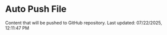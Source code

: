 # Auto Push File

Content that will be pushed to GitHub repository.
Last updated: 07/22/2025, 12:11:47 PM